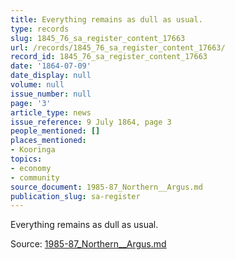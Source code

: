 ```yaml
---
title: Everything remains as dull as usual.
type: records
slug: 1845_76_sa_register_content_17663
url: /records/1845_76_sa_register_content_17663/
record_id: 1845_76_sa_register_content_17663
date: '1864-07-09'
date_display: null
volume: null
issue_number: null
page: '3'
article_type: news
issue_reference: 9 July 1864, page 3
people_mentioned: []
places_mentioned:
- Kooringa
topics:
- economy
- community
source_document: 1985-87_Northern__Argus.md
publication_slug: sa-register
---
```


Everything remains as dull as usual.

Source: [1985-87_Northern__Argus.md](/downloads/markdown/1985-87_Northern__Argus.md)
